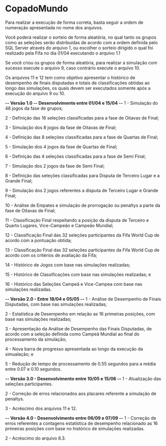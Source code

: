 # CopadoMundo

Para realizar a execução de forma correta, basta seguir a ordem de numeração apresentada no nome dos arquivos.

Você poderá realizar o sorteio de forma aleatória, no qual tanto os grupos como as seleções serão distribuídas de acordo com a ordem definida pelo SQL Server através do arquivo 1, ou escolher o sorteio dirigido o qual foi realizado pela Fifa no dia 01/04 executando o arquivo 1.1

Se você criou os grupos de forma aleatória, para realizar a simulação com sucesso execute o arquivo 9, caso contrário execute o arquivo 10.

Os arquivos 11 e 12 tem como objetivo apresentar o histórico de desempenho de finais disputadas e totais de classificações obtidas ao longo das simulações, os quais devem ser executados somente após a execução do arquivo 9 ou 10.

**-- Versão 1.0 -- Desenvolvimento entre 01/04 e 15/04 --**
1 - Simulação do 48 jogos da fase de grupos;

2 - Definição das 16 seleções classificadas para a fase de Oitavas de Final;

3 - Simulação dos 8 jogos da fase de Oitavas de Final;

4 - Definição das 8 seleções classificadas para a fase de Quartas de Final;

5 - Simulação dos 4 jogos da fase de Quartas de Final;

6 - Definição das 4 seleções classificadas para a fase de Semi Final;

7 - Simulação dos 2 jogos da fase de Semi Final;

8 - Definição das seleções classificadas para Disputa de Terceiro Lugar e a Grande Final;

9 - Simulação dos 2 jogos referentes a disputa de Terceiro Lugar e Grande Final;

10 - Análise de Empates e simulação de prorrogação ou penaltys a parte da fase de Oitavas de Final;

11 - Classificação Final respeitando a posição da disputa de Terceiro e Quarto Lugares, Vice-Campeão e Campeão Mundial;

12 - Classificação Final das 32 seleções participantes da Fifa World Cup de acordo com a pontuação obtida;

13 - Classificação Final das 32 seleções participantes da Fifa World Cup de acordo com os critérios de avaliação da Fifa;

14 - Histórico de Jogos com base nas simulações realizadas;

15 - Histórico de Classificações com base nas simulações realizadas; e

16 - Histórico das Seleções Campeã e Vice-Campea com base nas simulações realizadas.

**-- Versão 2.0 - Entre 18/04 e 05/05 --**
1 - Análise de Desempenho de Finais Disputadas, com base nas simulações realizadas;

2 - Estatística de Desempenho em relação as 16 primeiras posições, com base nas simulações realizadas;

3 - Apresentação da Análise de Desempenho das Finais Disputadas, de acordo com a seleção definida como Campeã Mundial ao final do processamento da simulação; 

4 - Nova barra de progresso apresentada ao longo da execução da simualação; e

5 - Redução de tempo de processamento de 0.55 segundos para a média entre  0.07 e 0.10 segundos.

**-- Versão 3.0 - Desenvolvimento entre 10/05 e 15/06 --**
1 - Atualização das seleções participantes.

2 - Correção de erros relacionados aos placares referente a simulação de penaltys.

3 - Acréscimo dos arquivos 11 e 12.

**-- Versão 4.0 - Desenvolvimento entre 06/09 e 07/09 --**
1 - Correção de erros referentes a contagens estatística de desempenho relacionado as 16 primeiras posições com base no histórico de simulações realizadas.

2 - Acréscimo do arquivo 8.3.
